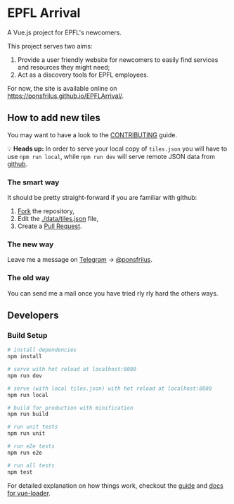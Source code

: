 # EPFL Arrival

A Vue.js project for EPFL's newcomers.

This project serves two aims:
  1. Provide a user friendly website for newcomers to easily find services and
     resources they might need;
  2. Act as a discovery tools for EPFL employees.

For now, the site is available online on https://ponsfrilus.github.io/EPFLArrival/.

## How to add new tiles
You may want to have a look to the [CONTRIBUTING](https://github.com/ponsfrilus/EPFLArrival/blob/master/CONTRIBUTING) guide.

:bulb: **Heads up:** In order to serve your local copy of `tiles.json` you will have to use `npm run local`, while `npm run dev` will serve remote JSON data from  [github](https://github.com/ponsfrilus/EPFLArrival/blob/master/data/tiles.json).

### The smart way
It should be pretty straight-forward if you are familiar with github:
  1. [Fork](https://github.com/ponsfrilus/EPFLArrival/fork) the repository,
  1. Edit the [./data/tiles.json](https://github.com/ponsfrilus/EPFLArrival/blob/master/data/tiles.json) file,
  1. Create a [Pull Request](https://help.github.com/articles/about-pull-requests/).

### The new way
Leave me a message on [Telegram](https://telegram.org/) → [@ponsfrilus](https://t.me/ponsfrilus).

### The old way
You can send me a mail once you have tried rly rly hard the others ways.


## Developers

### Build Setup

``` bash
# install dependencies
npm install

# serve with hot reload at localhost:8080
npm run dev

# serve (with local tiles.json) with hot reload at localhost:8080
npm run local

# build for production with minification
npm run build

# run unit tests
npm run unit

# run e2e tests
npm run e2e

# run all tests
npm test
```

For detailed explanation on how things work, checkout the [guide](http://vuejs-templates.github.io/webpack/) and [docs for vue-loader](http://vuejs.github.io/vue-loader).
